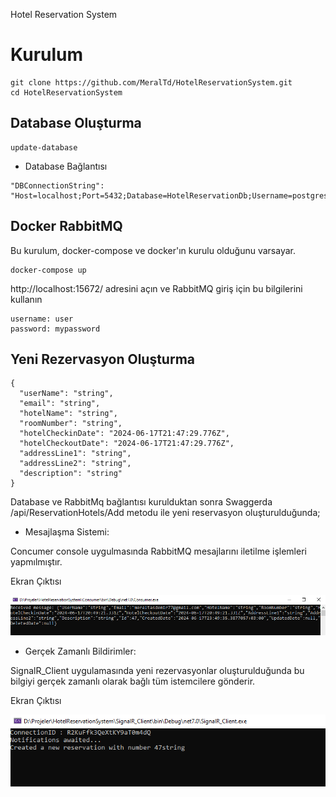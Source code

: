 Hotel Reservation System


<h1>Kurulum</h1>

```
git clone https://github.com/MeralTd/HotelReservationSystem.git
cd HotelReservationSystem
```

<h2> Database Oluşturma </h2>

```
update-database
```

- Database Bağlantısı
```
"DBConnectionString": "Host=localhost;Port=5432;Database=HotelReservationDb;Username=postgres;Password=1234"
```


<h2> Docker RabbitMQ </h2>

Bu kurulum, docker-compose ve docker'ın kurulu olduğunu varsayar.


```
docker-compose up
```

http://localhost:15672/ adresini açın ve RabbitMQ giriş için bu bilgilerini kullanın

```
username: user
password: mypassword
```

<h2> Yeni Rezervasyon Oluşturma </h2>

```
{
  "userName": "string",
  "email": "string",
  "hotelName": "string",
  "roomNumber": "string",
  "hotelCheckinDate": "2024-06-17T21:47:29.776Z",
  "hotelCheckoutDate": "2024-06-17T21:47:29.776Z",
  "addressLine1": "string",
  "addressLine2": "string",
  "description": "string"
}
```

Database ve RabbitMq bağlantısı kurulduktan sonra Swaggerda /api/ReservationHotels/Add metodu ile yeni reservasyon oluşturulduğunda;

- Mesajlaşma Sistemi:

Concumer console uygulmasında RabbitMQ mesajlarını iletilme işlemleri yapmılmıştır.

Ekran Çıktısı

![Rabbitmq](https://github.com/MeralTd/HotelReservationSystem/blob/master/1.PNG?raw=true)

- Gerçek Zamanlı Bildirimler:

SignalR_Client uygulamasında yeni rezervasyonlar oluşturulduğunda bu bilgiyi gerçek zamanlı olarak
bağlı tüm istemcilere gönderir.

Ekran Çıktısı

![SignalR](https://github.com/MeralTd/HotelReservationSystem/blob/master/2.PNG?raw=true)
